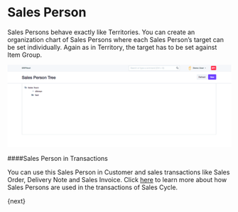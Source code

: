 <!-- add-breadcrumbs -->
# Sales Person

Sales Persons behave exactly like Territories. You can create an organization
chart of Sales Persons where each Sales Person’s target can be set
individually. Again as in Territory, the target has to be set against Item
Group.

<img class="screenshot" alt="Sales Person Tree" src="../assets/sales-person-tree.png">

####Sales Person in Transactions

You can use this Sales Person in Customer and sales transactions like Sales Order, Delivery Note and Sales Invoice.
Click [here](/dokie/selling/articles/sales-persons-in-the-sales-transactions) to learn more 
about how Sales Persons are used in the transactions of Sales Cycle.

{next}
